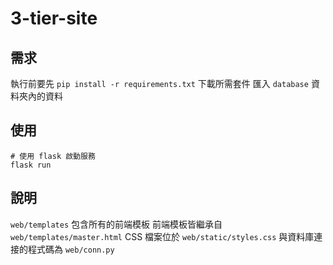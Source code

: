 # 3-tier-site

## 需求

執行前要先 `pip install -r requirements.txt` 下載所需套件
匯入 `database` 資料夾內的資料

## 使用

```
# 使用 flask 啟動服務
flask run
```

## 說明

`web/templates` 包含所有的前端模板
前端模板皆繼承自 `web/templates/master.html`
CSS 檔案位於 `web/static/styles.css`
與資料庫連接的程式碼為 `web/conn.py`
